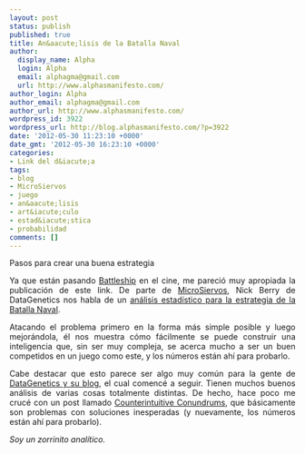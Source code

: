```yaml
---
layout: post
status: publish
published: true
title: An&aacute;lisis de la Batalla Naval
author:
  display_name: Alpha
  login: Alpha
  email: alphagma@gmail.com
  url: http://www.alphasmanifesto.com/
author_login: Alpha
author_email: alphagma@gmail.com
author_url: http://www.alphasmanifesto.com/
wordpress_id: 3922
wordpress_url: http://blog.alphasmanifesto.com/?p=3922
date: '2012-05-30 11:23:10 +0000'
date_gmt: '2012-05-30 16:23:10 +0000'
categories:
- Link del d&iacute;a
tags:
- blog
- MicroSiervos
- juego
- an&aacute;lisis
- art&iacute;culo
- estad&iacute;stica
- probabilidad
comments: []
---
```

Pasos para crear una buena estrategia

<p style="text-align: justify;">Ya que est&aacute;n pasando <a href="http://www.imdb.com/title/tt1440129/">Battleship</a> en el cine, me pareci&oacute; muy apropiada la publicaci&oacute;n de este link. De parte de <a href="http://juegos.microsiervos.com/clasicos/batalla-naval-analisis.html">MicroSiervos</a>, Nick Berry de DataGenetics nos habla de un <a href="http://www.datagenetics.com/blog/december32011/index.html">an&aacute;lisis estad&iacute;stico para la estrategia de la Batalla Naval</a>.</p>
<p style="text-align: justify;">Atacando el problema primero en la forma m&aacute;s simple posible y luego mejor&aacute;ndola, &eacute;l nos muestra c&oacute;mo f&aacute;cilmente se puede construir una inteligencia que, sin ser muy compleja, se acerca mucho a ser un buen competidos en un juego como este, y los n&uacute;meros est&aacute;n ah&iacute; para probarlo.</p>
<p style="text-align: justify;">Cabe destacar que esto parece ser algo muy com&uacute;n para la gente de <a href="http://www.datagenetics.com/blog.html">DataGenetics y su blog</a>, el cual comenc&eacute; a seguir. Tienen muchos buenos an&aacute;lisis de varias cosas totalmente distintas. De hecho, hace poco me cruc&eacute; con un post llamado <a href="http://www.datagenetics.com/blog/may12012/index.html">Counterintuitive Conundrums</a>, que b&aacute;sicamente son problemas con soluciones inesperadas (y nuevamente, los n&uacute;meros est&aacute;n ah&iacute; para probarlo).</p>
<p style="text-align: justify;"><em>Soy un zorrinito anal&iacute;tico.</em></p>

